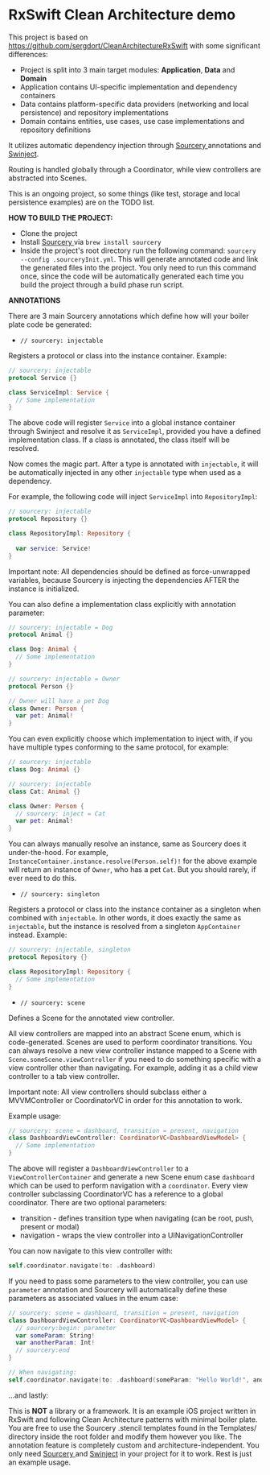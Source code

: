# RxSwift Clean Architecture demo
This project is based on https://github.com/sergdort/CleanArchitectureRxSwift with some significant differences:

- Project is split into 3 main target modules: <b>Application</b>, <b>Data</b> and <b>Domain</b>
- Application contains UI-specific implementation and dependency containers
- Data contains platform-specific data providers (networking and local persistence) and repository implementations
- Domain contains entities, use cases, use case implementations and repository definitions

It utilizes automatic dependency injection through <a href="https://github.com/krzysztofzablocki/Sourcery">Sourcery </a> annotations and <a href="https://github.com/Swinject/Swinject">Swinject</a>.

Routing is handled globally through a Coordinator, while view controllers are abstracted into Scenes.

This is an ongoing project, so some things (like test, storage and local persistence examples) are on the TODO list.


<b>HOW TO BUILD THE PROJECT:</b>
- Clone the project
- Install <a href="https://github.com/krzysztofzablocki/Sourcery">Sourcery </a> via <code>brew install sourcery</code>
- Inside the project's root directory run the following command: <code>sourcery --config .sourceryInit.yml</code>. This will generate annotated code and link the generated files into the project. You only need to run this command once, since the code will be automatically generated each time you build the project through a build phase run script.


<b>ANNOTATIONS</b>

There are 3 main Sourcery annotations which define how will your boiler plate code be generated:
- <code>// sourcery: injectable</code>

Registers a protocol or class into the instance container. Example:
```swift
// sourcery: injectable
protocol Service {}

class ServiceImpl: Service {
  // Some implementation
}
```
The above code will register <code>Service</code> into a global instance container through Swinject and resolve it as <code>ServiceImpl</code>, provided you have a defined implementation class. If a class is annotated, the class itself will be resolved.

Now comes the magic part. After a type is annotated with <code>injectable</code>, it will be automatically injected in any other <code>injectable</code> type when used as a dependency.

For example, the following code will inject <code>ServiceImpl</code> into <code>RepositoryImpl</code>:
```swift
// sourcery: injectable
protocol Repository {}

class RepositoryImpl: Repository {
  
  var service: Service!
}
```
Important note: All dependencies should be defined as force-unwrapped variables, because Sourcery is injecting the dependencies AFTER the instance is initialized.

You can also define a implementation class explicitly with annotation parameter:
```swift
// sourcery: injectable = Dog
protocol Animal {}

class Dog: Animal {
  // Some implementation
}

// sourcery: injectable = Owner
protocol Person {}

// Owner will have a pet Dog
class Owner: Person {
  var pet: Animal!
}
```

You can even explicitly choose which implementation to inject with, if you have multiple types conforming to the same protocol, for example:
```swift
// sourcery: injectable
class Dog: Animal {}

// sourcery: injectable
class Cat: Animal {}

class Owner: Person {
  // sourcery: inject = Cat
  var pet: Animal!
}
```
You can always manually resolve an instance, same as Sourcery does it under-the-hood. For example, <code>InstanceContainer.instance.resolve(Person.self)!</code> for the above example will return an instance of <code>Owner</code>, who has a pet <code>Cat</code>. But you should rarely, if ever need to do this.



- <code>// sourcery: singleton</code>

Registers a protocol or class into the instance container as a singleton when combined with <code>injectable</code>. In other words, it does exactly the same as <code>injectable</code>, but the instance is resolved from a singleton <code>AppContainer</code> instead. Example:
```swift
// sourcery: injectable, singleton
protocol Repository {}

class RepositoryImpl: Repository {
  // Some implementation
}
```

- <code>// sourcery: scene</code>

Defines a Scene for the annotated view controller.

All view controllers are mapped into an abstract Scene enum, which is code-generated. Scenes are used to perform coordinator transitions. You can always resolve a new view controller instance mapped to a Scene with <code>Scene.someScene.viewController</code> if you need to do something specific with a view controller other than navigating. For example, adding it as a child view controller to a tab view controller.

Important note: All view controllers should subclass either a MVVMController or CoordinatorVC in order for this annotation to work.

Example usage:
```swift
// sourcery: scene = dashboard, transition = present, navigation
class DashboardViewController: CoordinatorVC<DashboardViewModel> {
  // Some implementation
}
```
The above will register a <code>DashboardViewController</code> to a <code>ViewControllerContainer</code> and generate a new Scene enum case <code>dashboard</code> which can be used to perform navigation with a <code>coordinator</code>. Every view controller subclassing CoordinatorVC has a reference to a global coordinator. There are two optional parameters:
  
  - transition - defines transition type when navigating (can be root, push, present or modal)
  - navigation - wraps the view controller into a UINavigationController
  
You can now navigate to this view controller with:
```swift
self.coordinator.navigate(to: .dashboard)
```

If you need to pass some parameters to the view controller, you can use <code>parameter</code> annotation and Sourcery will automatically define these parameters as associated values in the enum case:
```swift
// sourcery: scene = dashboard, transition = present, navigation
class DashboardViewController: CoordinatorVC<DashboardViewModel> {
  // sourcery:begin: parameter
  var someParam: String!
  var anotherParam: Int!
  // sourcery:end
}

// When navigating:
self.coordinator.navigate(to: .dashboard(someParam: "Hello World!", anotherParam: 5))
```

...and lastly:

This is <b>NOT</b> a library or a framework. It is an example iOS project written in RxSwift and following Clean Architecture patterns with minimal boiler plate. You are free to use the Sourcery .stencil templates found in the Templates/ directory inside the root folder and modify them however you like. The annotation feature is completely custom and architecture-independent. You only need <a href="https://github.com/krzysztofzablocki/Sourcery">Sourcery </a> and <a href="https://github.com/Swinject/Swinject">Swinject</a> in your project for it to work. Rest is just an example usage.
